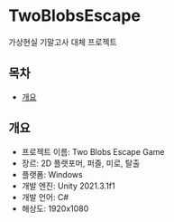# TwoBlobsEscape
가상현실 기말고사 대체 프로젝트

## 목차
  - [개요](#개요) 
 
## 개요
- 프로젝트 이름: Two Blobs Escape Game
- 장르: 2D 플랫포머, 퍼즐, 미로, 탈출
- 플랫폼: Windows
- 개발 엔진: Unity 2021.3.1f1
- 개발 언어: C#
- 해상도: 1920x1080

